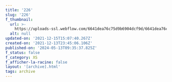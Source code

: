 ```yaml
---
title: '226'
slug: '226'
f_thumbnail:
  url: >-
    https://uploads-ssl.webflow.com/6641dea76c75d9b6904dcf9d/6641dea76c75d9b6904dd2b5_226.jpg
  alt: null
updated-on: '2021-12-15T15:07:40.267Z'
created-on: '2021-12-13T23:45:06.106Z'
published-on: '2024-05-13T09:35:37.825Z'
f_status: false
f_category: XS
f_afficher-la-racine: false
layout: '[archive].html'
tags: archive
---
```



